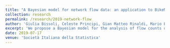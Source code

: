 ```yaml
---
title: "A Bayesian model for network flow data: an application to BikeMi trips"
collection: research
permalink: /research/2019-network-flow
author: 'Giulia Bissoli, Celeste Principi, Gian Matteo Rinaldi, Mario Beraha and Alessandra Guglielmi'
excerpt: 'We propose a Bayesian model for the analysis of flow counts on a network for an application to a bike sharing platform (BikeMi) in Milano'
date: 2019-07-17
venue: 'Società Italiana della Statistica'
---
```

